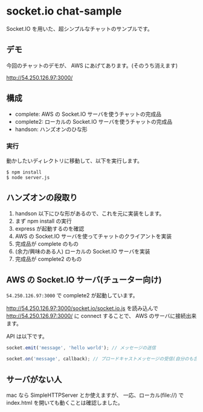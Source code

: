 # socket.io chat-sample

Socket.IO を用いた、超シンプルなチャットのサンプルです。

## デモ

今回のチャットのデモが、 AWS にあげてあります。(そのうち消えます)

http://54.250.126.97:3000/

## 構成

- complete: AWS の Socket.IO サーバを使うチャットの完成品
- complete2: ローカルの Socket.IO サーバを使うチャットの完成品
- handson: ハンズオンのひな形

### 実行

動かしたいディレクトリに移動して、以下を実行します。

```
$ npm install
$ node server.js
```

## ハンズオンの段取り

1. handson 以下にひな形があるので、これを元に実装をします。
2. まず npm install の実行
3. express が起動するのを確認
4. AWS の Socket.IO サーバを使ってチャットのクライアントを実装
5. 完成品が complete のもの
6. (余力/興味のある人) ローカルの Socket.IO サーバを実装
7. 完成品が complete2 のもの


## AWS の Socket.IO サーバ(チューター向け)

`54.250.126.97:3000` で complete2 が起動しています。

http://54.250.126.97:3000/socket.io/socket.io.js を読み込んで
http://54.250.126.97:3000/ に connect することで、 AWS のサーバに接続出来ます。

API は以下です。

```js
socket.emit('message', 'hello world'); // メッセージの送信

socket.on('message', callback); // ブロードキャストメッセージの受信(自分のも含みます)
```

## サーバがない人

mac なら SimpleHTTPServer とか使えますが、
一応、ローカル(file://) で index.html を開いても動くことは確認しました。
